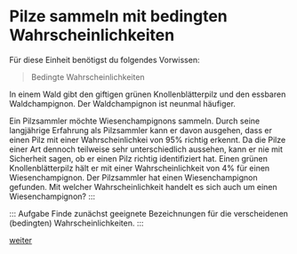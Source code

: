 # Pilze sammeln mit bedingten Wahrscheinlichkeiten

Für diese Einheit benötigst du folgendes Vorwissen:

> Bedingte Wahrscheinlichkeiten


In einem Wald gibt den giftigen grünen Knollenblätterpilz und den essbaren Waldchampignon. Der Waldchampignon ist neunmal häufiger. 

Ein Pilzsammler möchte Wiesenchampignons sammeln.
Durch seine langjährige Erfahrung als Pilzsammler kann er
davon ausgehen, dass er einen Pilz mit einer
Wahrscheinlichkei von 95% richtig erkennt. 
Da die Pilze einer Art dennoch teilweise sehr unterschiedlich aussehen,
kann er nie mit Sicherheit sagen, ob er einen Pilz richtig identifiziert hat. 
Einen grünen Knollenblätterpilz hält er mit einer Wahrscheinlichkeit von 4% für einen Wiesenchampignon.
Der Pilzsammler hat einen Wiesenchampignon gefunden. Mit welcher Wahrscheinlichkeit handelt es sich auch um einen Wiesenchampignon?
:::

::: Aufgabe
Finde zunächst geeignete Bezeichnungen für die verscheidenen (bedingten) Wahrscheinlichkeiten.
:::

[weiter](/pilze1.md)
